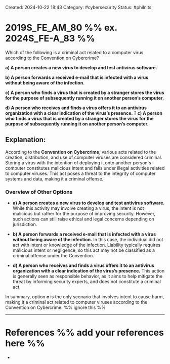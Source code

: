 Created: 2024-10-22 18:43
Category: #cybersecurity
Status: #philnits



# 2019S_FE_AM_80 %% ex. 2024S_FE-A_83 %%

Which of the following is a criminal act related to a computer virus according to the Convention on Cybercrime?

**a) A person creates a new virus to develop and test antivirus software.**

**b) A person forwards a received e-mail that is infected with a virus without being aware of the infection.**

**c) A person who finds a virus that is created by a stranger stores the virus for the purpose of subsequently running it on another person’s computer.**

**d) A person who receives and finds a virus offers it to an antivirus organization with a clear indication of the virus’s presence.**
?
**c) A person who finds a virus that is created by a stranger stores the virus for the purpose of subsequently running it on another person’s computer.**
## **Explanation:**

According to the **Convention on Cybercrime**, various acts related to the creation, distribution, and use of computer viruses are considered criminal. Storing a virus with the intention of deploying it onto another person's computer constitutes malicious intent and falls under illegal activities related to computer viruses. This act poses a threat to the integrity of computer systems and data, making it a criminal offense.

### Overview of Other Options

- **a) A person creates a new virus to develop and test antivirus software.**
    While this activity may involve creating a virus, the intent is not malicious but rather for the purpose of improving security. However, such actions can still raise ethical and legal concerns depending on jurisdiction.

- **b) A person forwards a received e-mail that is infected with a virus without being aware of the infection.**
    In this case, the individual did not act with intent or knowledge of the infection. Liability typically requires malicious intent or negligence, so this act may not be classified as a criminal offense under the Convention.

- **d) A person who receives and finds a virus offers it to an antivirus organization with a clear indication of the virus’s presence.**
    This action is generally seen as responsible behavior, as it aims to help mitigate the threat by informing security experts, and does not constitute a criminal act.


In summary, option **c** is the only scenario that involves intent to cause harm, making it a criminal act related to computer viruses according to the Convention on Cybercrime.
%% ignore this %%
<!--SR:!2025-02-23,4,270-->
---









# References %% add your references here %%
- 
